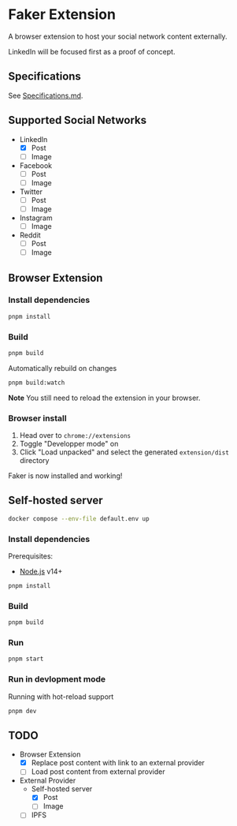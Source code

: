 # Faker Extension

A browser extension to host your social network content externally.

LinkedIn will be focused first as a proof of concept.

## Specifications

See [Specifications.md](./specifications.md).

## Supported Social Networks

- LinkedIn
  - [x] Post
  - [ ] Image
- Facebook
  - [ ] Post
  - [ ] Image
- Twitter
  - [ ] Post
  - [ ] Image
- Instagram
  - [ ] Image
- Reddit
  - [ ] Post
  - [ ] Image

## Browser Extension

### Install dependencies

```sh
pnpm install
```

### Build

```sh
pnpm build
```

Automatically rebuild on changes

```sh
pnpm build:watch
```

**Note** You still need to reload the extension in your browser.

### Browser install

1. Head over to `chrome://extensions`
1. Toggle "Developper mode" on
1. Click "Load unpacked" and select the generated `extension/dist` directory

Faker is now installed and working!

## Self-hosted server

```sh
docker compose --env-file default.env up
```

### Install dependencies

Prerequisites:

- [Node.js](https://nodejs.org/) v14+

```sh
pnpm install
```

### Build

```sh
pnpm build
```

### Run

```sh
pnpm start
```

### Run in devlopment mode

Running with hot-reload support

```sh
pnpm dev
```

## TODO

- Browser Extension
  - [x] Replace post content with link to an external provider
  - [ ] Load post content from external provider
- External Provider
  - Self-hosted server
    - [x] Post
    - [ ] Image
  - [ ] IPFS
